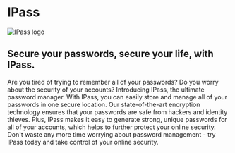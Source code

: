 # IPass

![IPass logo](../master/IPass_logo.png?raw=true)

## Secure your passwords, secure your life, with IPass.

Are you tired of trying to remember all of your passwords? Do you worry about the security of your accounts? Introducing IPass, the ultimate password manager. With IPass, you can easily store and manage all of your passwords in one secure location. Our state-of-the-art encryption technology ensures that your passwords are safe from hackers and identity thieves. Plus, IPass makes it easy to generate strong, unique passwords for all of your accounts, which helps to further protect your online security. Don't waste any more time worrying about password management - try IPass today and take control of your online security.
